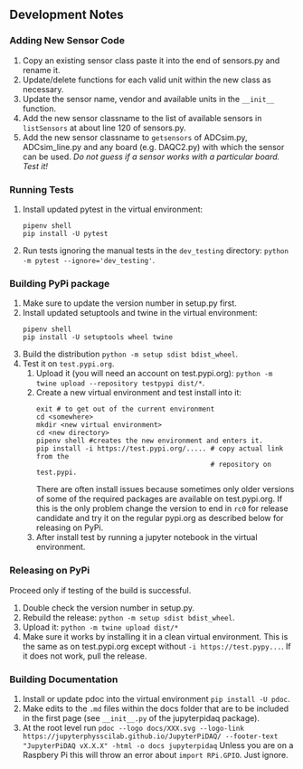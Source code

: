 ## Development Notes

### Adding New Sensor Code

1. Copy an existing sensor class paste it into the end of
sensors.py and rename it.
2. Update/delete functions for each valid unit within the new
class as necessary.
3. Update the sensor name, vendor and available units in the
`__init__` function.
4. Add the new sensor classname to the list of available sensors
in `listSensors` at about line 120 of sensors.py.
5. Add the new sensor classname to `getsensors` of ADCsim.py,
ADCsim_line.py and any board (e.g. DAQC2.py) with which the sensor
can be used. *Do not guess if a sensor works with a particular
board. Test it!*

### Running Tests

1. Install updated pytest in the virtual environment:
   ```
   pipenv shell
   pip install -U pytest
   ```
1. Run tests ignoring the manual tests in the `dev_testing` directory:
   `python -m pytest --ignore='dev_testing'`.
   
### Building PyPi package

1. Make sure to update the version number in setup.py first.
1. Install updated  setuptools and twine in the virtual environment:
   ```
   pipenv shell
   pip install -U setuptools wheel twine
   ```
1. Build the distribution `python -m setup sdist bdist_wheel`.
1. Test it on `test.pypi.org`.
    1. Upload it (you will need an account on test.pypi.org):
       `python -m twine upload --repository testpypi dist/*`.
    1. Create a new virtual environment and test install into it:
        ```
        exit # to get out of the current environment
        cd <somewhere>
        mkdir <new virtual environment>
        cd <new directory>
        pipenv shell #creates the new environment and enters it.
        pip install -i https://test.pypi.org/..... # copy actual link from the
                                                   # repository on test.pypi.
        ```
       There are often install issues because sometimes only older versions of
       some of the required packages are available on test.pypi.org. If this
       is the only problem change the version to end in `rc0` for release
       candidate and try it on the regular pypi.org as described below for
       releasing on PyPi.
    1. After install test by running a jupyter notebook in the virtual 
       environment.

### Releasing on PyPi

Proceed only if testing of the build is successful.

1. Double check the version number in setup.py.
2. Rebuild the release: `python -m setup sdist bdist_wheel`.
3. Upload it: `python -m twine upload dist/*`
4. Make sure it works by installing it in a clean virtual environment. This
   is the same as on test.pypi.org except without `-i https://test.pypy...`. If
   it does not work, pull the release.

### Building Documentation

1. Install or update pdoc into the virtual environment `pip install -U pdoc`.
2. Make edits to the `.md` files within the docs folder that are to be 
   included in the first page (see `__init__.py` of the jupyterpidaq package).
3. At the root level run `pdoc --logo docs/XXX.svg --logo-link 
   https://jupyterphysscilab.github.io/JupyterPiDAQ/ --footer-text 
   "JupyterPiDAQ vX.X.X" -html -o docs jupyterpidaq` Unless you are on a 
   Raspbery Pi this will throw an error about `import RPi.GPIO`. Just ignore.